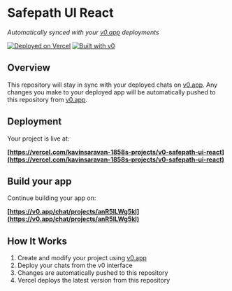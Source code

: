 # Safepath UI React

*Automatically synced with your [v0.app](https://v0.app) deployments*

[![Deployed on Vercel](https://img.shields.io/badge/Deployed%20on-Vercel-black?style=for-the-badge&logo=vercel)](https://vercel.com/kavinsaravan-1858s-projects/v0-safepath-ui-react)
[![Built with v0](https://img.shields.io/badge/Built%20with-v0.app-black?style=for-the-badge)](https://v0.app/chat/projects/anR5ILWg5kl)

## Overview

This repository will stay in sync with your deployed chats on [v0.app](https://v0.app).
Any changes you make to your deployed app will be automatically pushed to this repository from [v0.app](https://v0.app).

## Deployment

Your project is live at:

**[https://vercel.com/kavinsaravan-1858s-projects/v0-safepath-ui-react](https://vercel.com/kavinsaravan-1858s-projects/v0-safepath-ui-react)**

## Build your app

Continue building your app on:

**[https://v0.app/chat/projects/anR5ILWg5kl](https://v0.app/chat/projects/anR5ILWg5kl)**

## How It Works

1. Create and modify your project using [v0.app](https://v0.app)
2. Deploy your chats from the v0 interface
3. Changes are automatically pushed to this repository
4. Vercel deploys the latest version from this repository